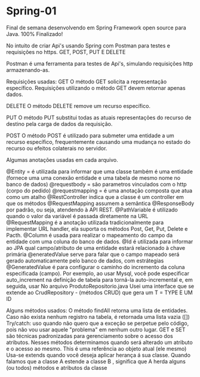# Spring-01
Final de semana desenvolvendo em Spring
Framework open source para Java. 
100% Finalizado!

No intuito de criar Api's usando Spring
com Postman para testes e requisições no https. GET, POST, PUT E DELETE

Postman é uma ferramenta para  testes de Api's, simulando requisições http armazenando-as.

Requisições usadas:
GET
O método GET solicita a representação específico. Requisições utilizando o método GET devem retornar apenas dados.

DELETE
O método DELETE remove um recurso específico.

PUT
O método PUT substitui todas as atuais representações do recurso de destino pela carga de dados da requisição.

POST
O método POST é utilizado para submeter uma entidade a um recurso específico, frequentemente causando uma mudança no estado do recurso ou efeitos colaterais no servidor.

Algumas anotações usadas em cada arquivo.

@Entity = é utilizada para informar que uma classe também é uma entidade (fornece uma uma conexão entidade e uma tabela de mesmo nome no banco de dados)
@requestbody = são parametros vinculados com o http (corpo do pedido)
@requestmapping = é uma anotação composta que atua como um atalho
@RestController indica que a classe é um controller em que os métodos @RequestMapping assumem a semântica @ResponseBody por padrão, ou seja, atendendo à API REST.
@PathVariable é utilizado quando o valor da variável é passada diretamente na URL
@RequestMapping é a anotação utilizada tradicionalmente para implementar URL handler, ela suporta os métodos Post, Get, Put, Delete e Pacth.
@Column é usada para realizar o mapeamento do campo da entidade com uma coluna do banco de dados.
@Id é utilizada para informar ao JPA qual campo/atributo de uma entidade estará relacionado à chave primária
@eneratedValue serve para falar que o campo mapeado será gerado automaticamente pelo banco de dados, com estrátegias
@GeneratedValue é para configurar o caminho do incremento da coluna especificada (campo). Por exemplo, ao usar Mysql, você pode especificar auto_increment na definição de tabela para torná-la auto-incremental e, em seguida, usar
No arquivo ProdutoRepositorio.java Usei uma interface que se extende ao CrudRepository - (métodos CRUD) que gera um T = TYPE E UM ID
 
 Alguns métodos usados:
O método findAll retorna uma lista de entidades. Caso não exista nenhum registro na tabela, é retornada uma lista vazia ([])
Try/catch: uso quando não quero que a exceção se perpetue pelo código, pois não vou usar aquele "problema" em nenhum outro lugar.
GET e SET são técnicas padronizadas para gerenciamento sobre o acesso dos atributos. Nesses métodos determinamos quando será alterado um atributo e o acesso ao mesmo.
This é uma referência ao objeto atual (ele mesmo)
Usa-se extends quando você deseja aplicar herança á sua classe. Quando falamos que a classe A estende a classe B , significa que A herda alguns (ou todos) métodos e atributos da classe 





